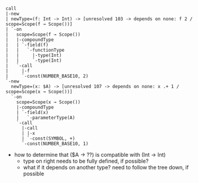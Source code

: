 ```
call
|-new
| newType=(f: Int -> Int) -> [unresolved 103 -> depends on none: f 2 / scope=Scope(f → Scope())]
| `-on
|   scope=Scope(f → Scope())
|   |-compoundType
|   | `-field(f)
|   |   `-functionType
|   |     |-type(Int)
|   |     `-type(Int)
|   `-call
|     |-f
|     `-const(NUMBER_BASE10, 2)
`-new
  newType=(x: $A) -> [unresolved 107 -> depends on none: x .+ 1 / scope=Scope(x → Scope())]
  `-on
    scope=Scope(x → Scope())
    |-compoundType
    | `-field(x)
    |   `-parameterType(A)
    `-call
      |-call
      | |-x
      | `-const(SYMBOL, +)
      `-const(NUMBER_BASE10, 1)
```

- how to determine that ($A -> ??) is compatible with (Int -> Int)
    - type on right needs to be fully defined, if possible?
    - what if it depends on another type? need to follow the tree down, if possible
